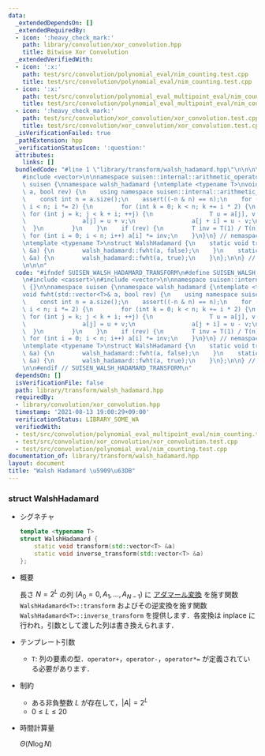 ```yaml
---
data:
  _extendedDependsOn: []
  _extendedRequiredBy:
  - icon: ':heavy_check_mark:'
    path: library/convolution/xor_convolution.hpp
    title: Bitwise Xor Convolution
  _extendedVerifiedWith:
  - icon: ':x:'
    path: test/src/convolution/polynomial_eval/nim_counting.test.cpp
    title: test/src/convolution/polynomial_eval/nim_counting.test.cpp
  - icon: ':x:'
    path: test/src/convolution/polynomial_eval_multipoint_eval/nim_counting.test.cpp
    title: test/src/convolution/polynomial_eval_multipoint_eval/nim_counting.test.cpp
  - icon: ':heavy_check_mark:'
    path: test/src/convolution/xor_convolution/xor_convolution.test.cpp
    title: test/src/convolution/xor_convolution/xor_convolution.test.cpp
  _isVerificationFailed: true
  _pathExtension: hpp
  _verificationStatusIcon: ':question:'
  attributes:
    links: []
  bundledCode: "#line 1 \"library/transform/walsh_hadamard.hpp\"\n\n\n\n#include <cassert>\n\
    #include <vector>\n\nnamespace suisen::internal::arithmetic_operator {}\n\nnamespace\
    \ suisen {\nnamespace walsh_hadamard {\ntemplate <typename T>\nvoid fwht(std::vector<T>&\
    \ a, bool rev) {\n    using namespace suisen::internal::arithmetic_operator;\n\
    \    const int n = a.size();\n    assert((-n & n) == n);\n    for (int i = 1;\
    \ i < n; i *= 2) {\n        for (int k = 0; k < n; k += i * 2) {\n           \
    \ for (int j = k; j < k + i; ++j) {\n                T u = a[j], v = a[j + i];\n\
    \                a[j] = u + v;\n                a[j + i] = u - v;\n          \
    \  }\n        }\n    }\n    if (rev) {\n        T inv = T(1) / T(n);\n       \
    \ for (int i = 0; i < n; i++) a[i] *= inv;\n    }\n}\n} // nemaspace walsh_hadamard\n\
    \ntemplate <typename T>\nstruct WalshHadamard {\n    static void transform(std::vector<T>\
    \ &a) {\n        walsh_hadamard::fwht(a, false);\n    }\n    static void inverse_transform(std::vector<T>\
    \ &a) {\n        walsh_hadamard::fwht(a, true);\n    }\n};\n\n} // namespace suisen::walsh_hadamard_transform\n\
    \n\n\n"
  code: "#ifndef SUISEN_WALSH_HADAMARD_TRANSFORM\n#define SUISEN_WALSH_HADAMARD_TRANSFORM\n\
    \n#include <cassert>\n#include <vector>\n\nnamespace suisen::internal::arithmetic_operator\
    \ {}\n\nnamespace suisen {\nnamespace walsh_hadamard {\ntemplate <typename T>\n\
    void fwht(std::vector<T>& a, bool rev) {\n    using namespace suisen::internal::arithmetic_operator;\n\
    \    const int n = a.size();\n    assert((-n & n) == n);\n    for (int i = 1;\
    \ i < n; i *= 2) {\n        for (int k = 0; k < n; k += i * 2) {\n           \
    \ for (int j = k; j < k + i; ++j) {\n                T u = a[j], v = a[j + i];\n\
    \                a[j] = u + v;\n                a[j + i] = u - v;\n          \
    \  }\n        }\n    }\n    if (rev) {\n        T inv = T(1) / T(n);\n       \
    \ for (int i = 0; i < n; i++) a[i] *= inv;\n    }\n}\n} // nemaspace walsh_hadamard\n\
    \ntemplate <typename T>\nstruct WalshHadamard {\n    static void transform(std::vector<T>\
    \ &a) {\n        walsh_hadamard::fwht(a, false);\n    }\n    static void inverse_transform(std::vector<T>\
    \ &a) {\n        walsh_hadamard::fwht(a, true);\n    }\n};\n\n} // namespace suisen::walsh_hadamard_transform\n\
    \n\n#endif // SUISEN_WALSH_HADAMARD_TRANSFORM\n"
  dependsOn: []
  isVerificationFile: false
  path: library/transform/walsh_hadamard.hpp
  requiredBy:
  - library/convolution/xor_convolution.hpp
  timestamp: '2021-08-13 19:00:29+09:00'
  verificationStatus: LIBRARY_SOME_WA
  verifiedWith:
  - test/src/convolution/polynomial_eval_multipoint_eval/nim_counting.test.cpp
  - test/src/convolution/xor_convolution/xor_convolution.test.cpp
  - test/src/convolution/polynomial_eval/nim_counting.test.cpp
documentation_of: library/transform/walsh_hadamard.hpp
layout: document
title: "Walsh Hadamard \u5909\u63DB"
---
```


### struct WalshHadamard

- シグネチャ

  ```cpp
  template <typename T>
  struct WalshHadamard {
      static void transform(std::vector<T> &a)
      static void inverse_transform(std::vector<T> &a)
  };
  ```

- 概要

  長さ $N=2^L$ の列 $(A_0=0,A_1,\ldots,A_{N-1})$ に [アダマール変換](https://ja.wikipedia.org/wiki/%E3%82%A2%E3%83%80%E3%83%9E%E3%83%BC%E3%83%AB%E5%A4%89%E6%8F%9B) を施す関数 `WalshHadamard<T>::transform` およびその逆変換を施す関数 `WalshHadamard<T>::inverse_transform` を提供します．各変換は inplace に行われ，引数として渡した列は書き換えられます．

- テンプレート引数

  - `T`: 列の要素の型．`operator+`，`operator-`，`operator*=` が定義されている必要があります．

- 制約

  - ある非負整数 $L$ が存在して，$\vert A\vert = 2 ^ L$
  - $0\leq L\leq 20$

- 時間計算量

  $\Theta(N\log N)$
